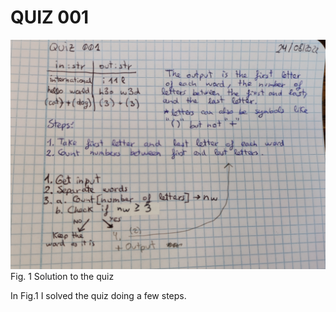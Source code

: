 # QUIZ 001
![Solution to the quiz](1661308904409.jpg)
Fig. 1 Solution to the quiz

In Fig.1 I solved the quiz doing a few steps.

